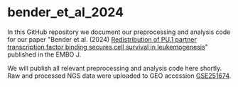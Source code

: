 # bender_et_al_2024

In this GitHub repository we document our preprocessing and analysis code for our paper "Bender et al. (2024) [Redistribution of PU.1 partner transcription factor binding secures cell survival in leukemogenesis](https://www.embopress.org/doi/full/10.1038/s44318-024-00295-y)" published in the EMBO J.

We will publish all relevant preprocessing and analysis code here shortly. Raw and processed NGS data were uploaded to GEO accession [GSE251674](https://www.ncbi.nlm.nih.gov/geo/query/acc.cgi?acc=GSE251674).
